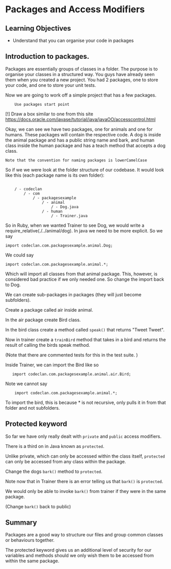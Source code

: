 # Packages and Access Modifiers

## Learning Objectives

- Understand that you can organise your code in packages

## Introduction to packages.

Packages are essentially groups of classes in a folder. The purpose is to organise your classes in a structured way. You guys have already seen them when you created a new project. You had 2 packages, one to store your code, and one to store your unit tests.

Now we are going to work off a simple project that has a few packages.

```
    Use packages start point
```

[!] Draw a box similar to one from this site https://docs.oracle.com/javase/tutorial/java/javaOO/accesscontrol.html

Okay, we can see we have two packages, one for animals and one for humans. These packages will contain the respective code. A dog is inside the animal package and has a public string name and bark, and human class inside the human package and has a teach method that accepts a dog class.

`Note that the convention for naming packages is lowerCamelCase`

So if we we were look at the folder structure of our codebase. It would look like this (each package name is its own folder):

```

    / - codeclan
        / - com
            / - packagesexample
                / - animal
                    / - Dog.java
                / - human
                    / - Trainer.java
```

So in Ruby, when we wanted Trainer to see Dog, we would write a require_relative(./../animal/dog). In java we need to be more explicit. So we say

```
import codeclan.com.packagesexample.animal.Dog;
```

We could say

```
import codeclan.com.packagesexample.animal.*;
```

Which will import all classes from that animal package. This, however, is considered bad practice if we only needed one. So change the import back to Dog.

We can create sub-packages in packages (they will just become subfolders).

Create a package called air inside animal.

In the air package create Bird class.

In the bird class create a method called `speak()` that returns "Tweet Tweet".


Now in trainer create a `trainBird` method that takes in a bird and returns the result of calling the birds speak method.

(Note that there are commented tests for this in the test suite. )


Inside Trainer, we can import the Bird like so

```
   import codeclan.com.packagesexample.animal.air.Bird;
```

Note we cannot say

```
    import codeclan.com.packagesexample.animal.*;     
```

To import the bird, this is because * is not recursive, only pulls it in from that folder and not subfolders.

## Protected keyword

So far we have only really dealt with `private` and `public` access modifiers.

There is a third on in Java known as `protected`.

Unlike private, which can only be accessed within the class itself, `protected` can only be accessed from any class within the package.

Change the dogs `bark()` method to `protected`.

Note now that in Trainer there is an error telling us that `bark()` is `protected`.

We would only be able to invoke `bark()` from trainer if they were in the same package.

(Change `bark()` back to public)


## Summary

Packages are a good way to structure our files and group common classes or behaviours together.

The protected keyword gives us an additional level of security for our variables and methods should we only wish them to be accessed from within the same package.
